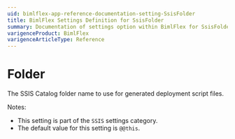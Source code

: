 ```yaml
---
uid: bimlflex-app-reference-documentation-setting-SsisFolder
title: BimlFlex Settings Definition for SsisFolder
summary: Documentation of settings option within BimlFlex for SsisFolder
varigenceProduct: BimlFlex
varigenceArticleType: Reference
---
```


# Folder

The SSIS Catalog folder name to use for generated deployment script files.

Notes:
* This setting is part of the `SSIS` settings category.
* The default value for this setting is `@@this`.
